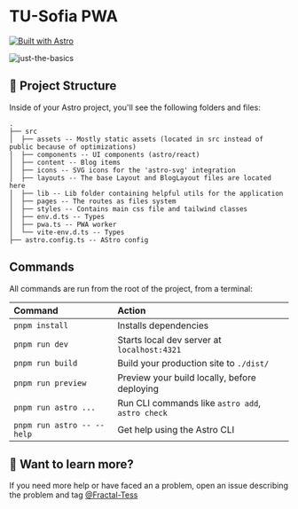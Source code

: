 # TU-Sofia PWA

[![Built with Astro](https://astro.badg.es/v2/built-with-astro/medium.svg)](https://astro.build)


![just-the-basics](https://forgejo.0x7ff.xyz/Fractal-Tess/Tu-Sofia-PWA/raw/branch/main/.github/application.webp)

## 🚀 Project Structure

Inside of your Astro project, you'll see the following folders and files:

```text
.
├── src
│  ├── assets -- Mostly static assets (located in src instead of public because of optimizations)
│  ├── components -- UI components (astro/react)
│  ├── content -- Blog items
│  ├── icons -- SVG icons for the 'astro-svg' integration
│  ├── layouts -- The base Layout and BlogLayout files are located here
│  ├── lib -- Lib folder containing helpful utils for the application
│  ├── pages -- The routes as files system
│  ├── styles -- Contains main css file and tailwind classes
│  ├── env.d.ts -- Types
│  ├── pwa.ts -- PWA worker
│  └── vite-env.d.ts -- Types
├── astro.config.ts -- AStro config
```
##  Commands

All commands are run from the root of the project, from a terminal:

| Command                   | Action                                           |
| :------------------------ | :----------------------------------------------- |
| `pnpm install`             | Installs dependencies                            |
| `pnpm run dev`             | Starts local dev server at `localhost:4321`      |
| `pnpm run build`           | Build your production site to `./dist/`          |
| `pnpm run preview`         | Preview your build locally, before deploying     |
| `pnpm run astro ...`       | Run CLI commands like `astro add`, `astro check` |
| `pnpm run astro -- --help` | Get help using the Astro CLI                     |

## 👀 Want to learn more?

If you need more help or have faced an a problem, open an issue describing the problem and tag [@Fractal-Tess](https://github.com/Fractal-Tess)
